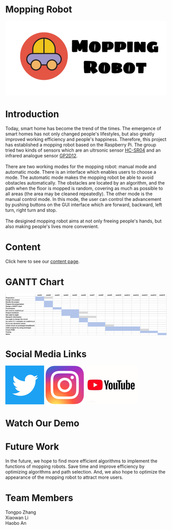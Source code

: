 # Mopping Robot
![image1](image/3490A24A-552C-4A5A-850C-9D20AC22EBC9.JPEG)     

# Introduction
Today, smart home has become the trend of the times. The emergence of smart homes has not only changed people's lifestyles, but also greatly improved working efficiency and people's happiness. Therefore, this project has established a mopping robot based on the Raspberry Pi. The group tried two kinds of sensors which are an ultrsonic sensor [HC-SR04](https://cdn.sparkfun.com/datasheets/Sensors/Proximity/HCSR04.pdf) and an infrared analogue sensor [GP2D12](https://engineering.purdue.edu/ME588/SpecSheets/sharp_gp2d12.pdf).<br>   
There are two working modes for the mopping robot: manual mode and automatic mode. There is an interface which enables users to choose a mode. The automatic mode makes the mopping robot be able to avoid obstacles automatically. The obstacles are located by an algorithm, and the path when the floor is mopped is random, covering as much as possible to all areas (the area may be cleaned repeatedly). The other mode is the manual control mode. In this mode, the user can control the advancement by pushing buttons on the GUI interface which are forward, backward, left turn, right turn and stop.<br>     
The desigined mopping robot aims at not only freeing people's hands, but also making people's lives more convenient.<br>      

# Content
Click here to see our [content page](https://github.com/tongpozhang/MoppingRobot/wiki).

# GANTT Chart
![image4](image/gantt.png)

# Social Media Links
 [![image2](image/t.jpeg)](http://twitter.com/TongpoZhang) 
 [![image3](image/u=2525879952,2358184690&fm=58&bpow=1024&bpoh=1024.jpeg)](http://www.instagram.com/moprobot)
 [![image5](image/youtube.JPEG)]()

# Watch Our Demo

# Future Work
In the future, we hope to find more efficient algorithms to implement the functions of mopping robots. Save time and improve efficiency by optimizing algorithms and path selection. And, we also hope to optimize the appearance of the mopping robot to attract more users.   

# Team Members
Tongpo Zhang<br>
Xiaowan Li<br>
Haobo An<br>

